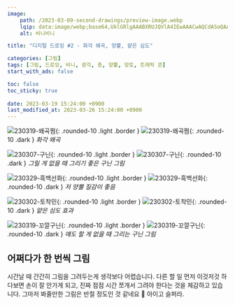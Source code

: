 ```yaml
---
image:
    path: /2023-03-09-second-drawings/preview-image.webp
    lqip: data:image/webp;base64,UklGRlgAAABXRUJQVlA4IEwAAACwAQCdASoQAAgAAgA0JQBOgBh2EShgAP79L/Zddr8IocHoi5zSrcrofTZs+tnZKRzvYrsVlw6ZY7BgVwil9C9Gboi+zO+NlKxGpgAA
    alt: 비니비니

title: "디지털 드로잉 #2 - 화각 왜곡, 양뿔, 얕은 심도"

categories: [그림]
tags: [그림, 드로잉, 비니, 광각, 총, 양뿔, 망토, 트래픽 콘]
start_with_ads: false

toc: false
toc_sticky: true
 
date: 2023-03-19 15:24:00 +0900
last_modified_at: 2023-03-26 15:24:00 +0900
---
```


![230319-왜곡쩜](/drawing/230319-왜곡쩜.webp){: .rounded-10 .light .border }
![230319-왜곡쩜](/drawing/230319-왜곡쩜.webp){: .rounded-10 .dark }
_화각 왜곡_

![230307-구닌](/drawing/230307-구닌.webp){: .rounded-10 .light .border }
![230307-구닌](/drawing/230307-구닌.webp){: .rounded-10 .dark }
_그릴 게 없을 때 그리기 좋은 구닌 그림_

![230329-흑백선화](/drawing/230329_흑백선화.webp){: .rounded-10 .light .border }
![230329-흑백선화](/drawing/230329_흑백선화.webp){: .rounded-10 .dark }
_저 양뿔 질감이 좋음_

![230302-토착민](/drawing/230302-토착민.webp){: .rounded-10 .light .border }
![230302-토착민](/drawing/230302-토착민.webp){: .rounded-10 .dark }
_얕은 심도 효과_

![230319-꼬깔구닌](/drawing/230319-꼬깔구닌.webp){: .rounded-10 .light .border }
![230319-꼬깔구닌](/drawing/230319-꼬깔구닌.webp){: .rounded-10 .dark }
_얘도 할 게 없을 때 그리는 구닌 그림_

## **어쩌다가 한 번씩 그림**

시간날 때 간간히 그림을 그려두는게 생각보다 어렵습니다. 다른 할 일 먼저 이것저것 하다보면 손이 잘 안가게 되고, 진짜 점점 시간 쪼개서 그려야 한다는 것을 체감하고 있습니다. 그마저 봐줄만한 그림은 반절 정도인 것 같네요 🥲 아이고 슬퍼라.